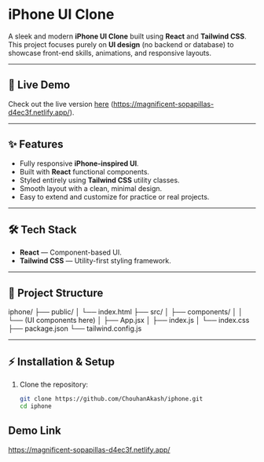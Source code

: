 # iPhone UI Clone

A sleek and modern **iPhone UI Clone** built using **React** and **Tailwind CSS**.  
This project focuses purely on **UI design** (no backend or database) to showcase front-end skills, animations, and responsive layouts.

---

## 🚀 Live Demo

Check out the live version [here](#) (https://magnificent-sopapillas-d4ec3f.netlify.app/).

---

## ✨ Features

- Fully responsive **iPhone-inspired UI**.
- Built with **React** functional components.
- Styled entirely using **Tailwind CSS** utility classes.
- Smooth layout with a clean, minimal design.
- Easy to extend and customize for practice or real projects.

---

## 🛠️ Tech Stack

- **React** — Component-based UI.
- **Tailwind CSS** — Utility-first styling framework.

---

## 📂 Project Structure

iphone/
├── public/
│ └── index.html
├── src/
│ ├── components/
│ │ └── (UI components here)
│ ├── App.jsx
│ ├── index.js
│ └── index.css
├── package.json
└── tailwind.config.js


---

## ⚡ Installation & Setup

1. Clone the repository:
   ```bash
   git clone https://github.com/ChouhanAkash/iphone.git
   cd iphone

## Demo Link 
https://magnificent-sopapillas-d4ec3f.netlify.app/
